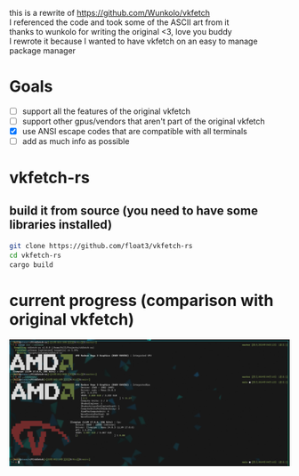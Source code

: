 this is a rewrite of https://github.com/Wunkolo/vkfetch \
I referenced the code and took some of the ASCII art from it \
thanks to wunkolo for writing the original <3, love you buddy \
I rewrote it because I wanted to have vkfetch on an easy to manage package manager

# Goals
- [ ] support all the features of the original vkfetch
- [ ] support other gpus/vendors that aren't part of the original vkfetch
- [x] use ANSI escape codes that are compatible with all terminals
- [ ] add as much info as possible

# vkfetch-rs

<!-- you can install this with cargo

```sh
cargo install vkfetch-rs
``` -->

## build it from source (you need to have some libraries installed)

```sh
git clone https://github.com/float3/vkfetch-rs
cd vkfetch-rs
cargo build
```

# current progress (comparison with original vkfetch)

![ZO59XD7.png](./Z059XD7.png)